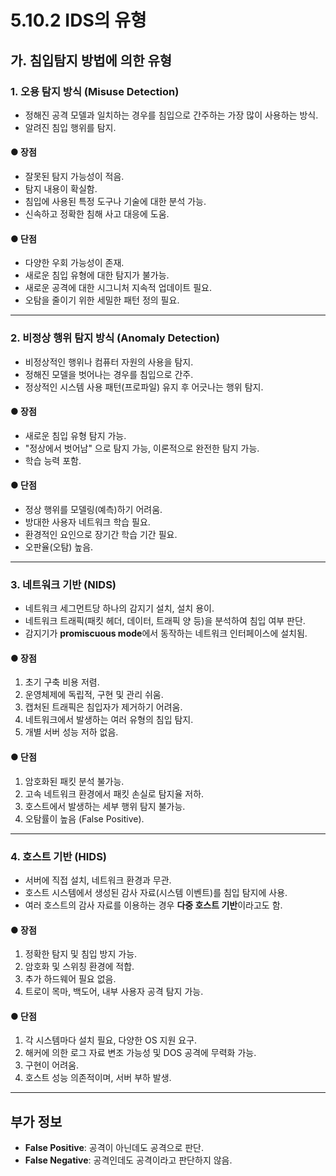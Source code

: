 # 5.10.2 IDS의 유형

## 가. 침입탐지 방법에 의한 유형

### 1. 오용 탐지 방식 (Misuse Detection)
- 정해진 공격 모델과 일치하는 경우를 침입으로 간주하는 가장 많이 사용하는 방식.
- 알려진 침입 행위를 탐지.

#### ● 장점
- 잘못된 탐지 가능성이 적음.
- 탐지 내용이 확실함.
- 침입에 사용된 특정 도구나 기술에 대한 분석 가능.
- 신속하고 정확한 침해 사고 대응에 도움.

#### ● 단점
- 다양한 우회 가능성이 존재.
- 새로운 침입 유형에 대한 탐지가 불가능.
- 새로운 공격에 대한 시그니처 지속적 업데이트 필요.
- 오탐을 줄이기 위한 세밀한 패턴 정의 필요.

---

### 2. 비정상 행위 탐지 방식 (Anomaly Detection)
- 비정상적인 행위나 컴퓨터 자원의 사용을 탐지.
- 정해진 모델을 벗어나는 경우를 침입으로 간주.
- 정상적인 시스템 사용 패턴(프로파일) 유지 후 어긋나는 행위 탐지.

#### ● 장점
- 새로운 침입 유형 탐지 가능.
- "정상에서 벗어남" 으로 탐지 가능, 이론적으로 완전한 탐지 가능.
- 학습 능력 포함.

#### ● 단점
- 정상 행위를 모델링(예측)하기 어려움.
- 방대한 사용자 네트워크 학습 필요.
- 환경적인 요인으로 장기간 학습 기간 필요.
- 오판율(오탐) 높음.

---

### 3. 네트워크 기반 (NIDS)
- 네트워크 세그먼트당 하나의 감지기 설치, 설치 용이.
- 네트워크 트래픽(패킷 헤더, 데이터, 트래픽 양 등)을 분석하여 침입 여부 판단.
- 감지기가 **promiscuous mode**에서 동작하는 네트워크 인터페이스에 설치됨.

#### ● 장점
1. 초기 구축 비용 저렴.
2. 운영체제에 독립적, 구현 및 관리 쉬움.
3. 캡처된 트래픽은 침입자가 제거하기 어려움.
4. 네트워크에서 발생하는 여러 유형의 침입 탐지.
5. 개별 서버 성능 저하 없음.

#### ● 단점
1. 암호화된 패킷 분석 불가능.
2. 고속 네트워크 환경에서 패킷 손실로 탐지율 저하.
3. 호스트에서 발생하는 세부 행위 탐지 불가능.
4. 오탐률이 높음 (False Positive).

---

### 4. 호스트 기반 (HIDS)
- 서버에 직접 설치, 네트워크 환경과 무관.
- 호스트 시스템에서 생성된 감사 자료(시스템 이벤트)를 침입 탐지에 사용.
- 여러 호스트의 감사 자료를 이용하는 경우 **다중 호스트 기반**이라고도 함.

#### ● 장점
1. 정확한 탐지 및 침입 방지 가능.
2. 암호화 및 스위칭 환경에 적합.
3. 추가 하드웨어 필요 없음.
4. 트로이 목마, 백도어, 내부 사용자 공격 탐지 가능.

#### ● 단점
1. 각 시스템마다 설치 필요, 다양한 OS 지원 요구.
2. 해커에 의한 로그 자료 변조 가능성 및 DOS 공격에 무력화 가능.
3. 구현이 어려움.
4. 호스트 성능 의존적이며, 서버 부하 발생.

---

## 부가 정보
- **False Positive**: 공격이 아닌데도 공격으로 판단.
- **False Negative**: 공격인데도 공격이라고 판단하지 않음.
